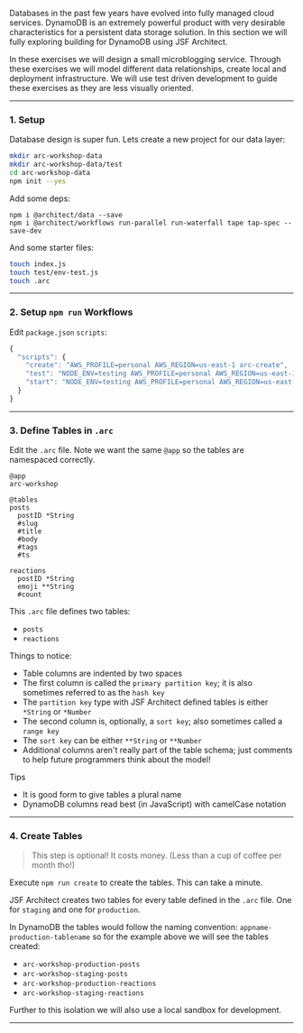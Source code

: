 Databases in the past few years have evolved into fully managed cloud services. DynamoDB is an extremely powerful product with very desirable characteristics for a persistent data storage solution. In this section we will fully exploring building for DynamoDB using JSF Architect.

In these exercises we will design a small microblogging service. Through these exercises we will model different data relationships, create local and deployment infrastructure. We will use test driven development to guide these exercises as they are less visually oriented.

---
### 1. Setup

Database design is super fun. Lets create a new project for our data layer:

```bash
mkdir arc-workshop-data
mkdir arc-workshop-data/test
cd arc-workshop-data
npm init --yes
```

Add some deps:

```
npm i @architect/data --save
npm i @architect/workflows run-parallel run-waterfall tape tap-spec --save-dev
```

And some starter files:

```bash
touch index.js
touch test/env-test.js
touch .arc
```

---
### 2. Setup `npm run` Workflows

Edit `package.json` `scripts`:

```javascript
{
  "scripts": {
    "create": "AWS_PROFILE=personal AWS_REGION=us-east-1 arc-create",
    "test": "NODE_ENV=testing AWS_PROFILE=personal AWS_REGION=us-east-1 tape test/*-test.js | tap-spec",
    "start": "NODE_ENV=testing AWS_PROFILE=personal AWS_REGION=us-east-1 arc-repl"
  }
}
```

---
### 3. Define Tables in `.arc`

Edit the `.arc` file. Note we want the same `@app` so the tables are namespaced correctly.

```.arc
@app
arc-workshop

@tables
posts
  postID *String
  #slug
  #title
  #body
  #tags
  #ts

reactions
  postID *String
  emoji **String
  #count
```

This `.arc` file defines two tables:

- `posts`
- `reactions`

Things to notice:

- Table columns are indented by two spaces
- The first column is called the `primary partition key`; it is also sometimes referred to as the `hash key`
- The `partition key` type with JSF Architect defined tables is either `*String` or `*Number`
- The second column is, optionally, a `sort key`; also sometimes called a `range key`
- The `sort key` can be either `**String` or `**Number`
- Additional columns aren't really part of the table schema; just comments to help future programmers think about the model!

Tips
- It is good form to give tables a plural name
- DynamoDB columns read best (in JavaScript) with camelCase notation

---
### 4. Create Tables

> This step is optional! It costs money. (Less than a cup of coffee per month tho!)

Execute `npm run create` to create the tables. This can take a minute.

JSF Architect creates two tables for every table defined in the `.arc` file. One for `staging` and one for `production`.

In DynamoDB the tables would follow the naming convention: `appname-production-tablename` so for the example above we will see the tables created:

- `arc-workshop-production-posts`
- `arc-workshop-staging-posts`
- `arc-workshop-production-reactions`
- `arc-workshop-staging-reactions`

Further to this isolation we will also use a local sandbox for development.

---
